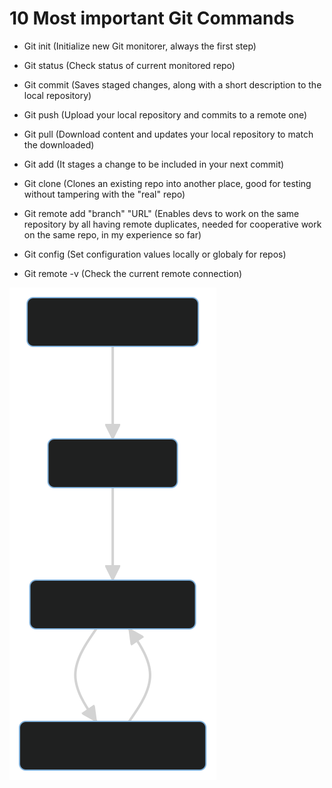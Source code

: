 # 10 Most important Git Commands
* Git init (Initialize new Git monitorer, always the first step)

* Git status (Check status of current monitored repo)

* Git commit (Saves staged changes, along with a short description to the local repository)

* Git push (Upload your local repository and commits to a remote one)

* Git pull (Download content and updates your local repository to match the downloaded)

* Git add (It stages a change to be included in your next commit)

* Git clone (Clones an existing repo into another place, good for testing without tampering with the "real" repo)

* Git remote add "branch" "URL" (Enables devs to work on the same repository by all having remote duplicates, needed for cooperative work on the same repo, in my experience so far)

* Git config (Set configuration values locally or globaly for repos)

* Git remote -v (Check the current remote connection)

![](Flowchart.svg)